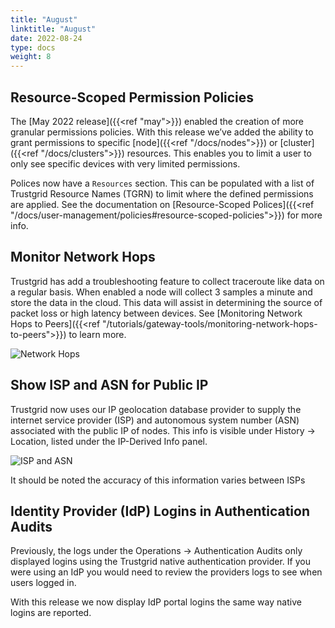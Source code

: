 ```yaml
---
title: "August"
linktitle: "August"
date: 2022-08-24
type: docs
weight: 8
---
```


## Resource-Scoped Permission Policies

The [May 2022 release]({{<ref "may">}}) enabled the creation of more granular permissions policies. With this release we’ve added the ability to grant permissions to specific [node]({{<ref "/docs/nodes">}}) or [cluster]({{<ref "/docs/clusters">}}) resources.  This enables you to limit a user to only see specific devices with very limited permissions. 

Polices now have a `Resources` section. This can be populated with a list of Trustgrid Resource Names (TGRN) to limit where the defined permissions are applied. See the documentation on [Resource-Scoped Polices]({{<ref "/docs/user-management/policies#resource-scoped-policies">}}) for more info. 

## Monitor Network Hops

Trustgrid has add a troubleshooting feature to collect traceroute like data on a regular basis.  When enabled a node will collect 3 samples a minute and store the data in the cloud. This data will assist in determining the source of packet loss or high latency between devices.   See [Monitoring Network Hops to Peers]({{<ref "/tutorials/gateway-tools/monitoring-network-hops-to-peers">}}) to learn more.

![Network Hops](network-hops.png)

## Show ISP and ASN for Public IP

Trustgrid now uses our IP geolocation database provider to supply the internet service provider (ISP) and autonomous system number (ASN) associated with the public IP of nodes.  This info is visible under History → Location, listed under the IP-Derived Info panel.

![ISP and ASN](asn-isp.png)

It should be noted the accuracy of this information varies between ISPs

## Identity Provider (IdP) Logins in Authentication Audits

Previously, the logs under the Operations → Authentication Audits only displayed logins using the Trustgrid native authentication provider.  If you were using an IdP you would need to review the providers logs to see when users logged in.  

With this release we now display IdP portal logins the same way native logins are reported.

